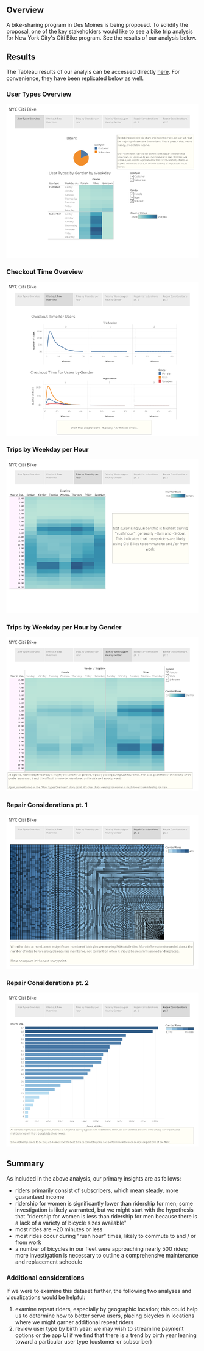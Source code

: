 ## Overview

A bike-sharing program in Des Moines is being proposed. To solidify the proposal, one of the key stakeholders would like to see a bike trip analysis for New York City's Citi Bike program. See the results of our analysis below. 

## Results

The Tableau results of our analyis can be accessed directly [here](https://public.tableau.com/authoring/NYCCitiBike_16568904110750/NYCCitiBikeStory#1). For convenience, they have been replicated below as well. 

### User Types Overview
![1-UserTypesOverview](images/1-UserTypesOverview.png)

### Checkout Time Overview
![2-CheckoutTime](images/2-CheckoutTime.png)

### Trips by Weekday per Hour
![3-TripsbyWeekdayperHour](images/3-TripsbyWeekdayperHour.png)

### Trips by Weekday per Hour by Gender
![4-TripsbyWeekdayperHourbyGender](images/4-TripsbyWeekdayperHourbyGender.png)

### Repair Considerations pt. 1
![5-Repair1](images/5-Repair1.png)

### Repair Considerations pt. 2
![6-Repair2](images/6-Repair2.png)


## Summary 

As included in the above analysis, our primary insights are as follows: 

* riders primarily consist of subscribers, which mean steady, more guaranteed income 
* ridership for women is significantly lower than ridership for men; some investigation is likely warranted, but we might start with the hypothesis that "ridership for women is less than ridership for men because there is a lack of a variety of bicycle sizes available" 
* most rides are ~20 minutes or less
* most rides occur during "rush hour" times, likely to commute to and / or from work 
* a number of bicycles in our fleet were approaching nearly 500 rides; more investigation is necessary to outline a comprehensive maintenance and replacement schedule 

### Additional considerations

If we were to examine this dataset further, the following two analyses and visualizations would be helpful: 

1. examine repeat riders, especially by geographic location; this could help us to determine how to better serve users, placing bicycles in locations where we might garner additional repeat riders
2. review user type by birth year; we may wish to streamline payment options or the app UI if we find that there is a trend by birth year leaning toward a particular user type (customer or subscriber)